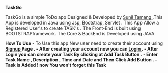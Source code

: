 **TaskGo**
		
		
TaskGo is a simple  ToDo app Designed & Developed by <a href="https://github.com/sunil-tamang">Sunil Tamang </a>.This App is developed in  Java   using Jsp, Bootstrap, Servlet . This App Allow a Registered User's to create  TASK's . The Front-End is built using BOOTSTRAPframework. The Core & BackEnd is Developed using JAVA.
 	
    
   
**How To Use**
	 - To Use this app New user need to create their account using <strong><a href="signup.jsp">Signup </a> Page .
 	 - After creating your account  now you can  <strong><a href="login.jsp">Login </a></strong> .
 	 - After Login you can create your <strong>Task</strong> By clicking at Add Task Button .
         - Enter  Task Name , Description , Time and Date and Then Click Add Button .
 	 - Task is Added ! now You won't forget this Task 
 					
